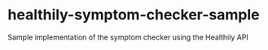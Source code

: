 # healthily-symptom-checker-sample
Sample implementation of the symptom checker using the Healthily API
